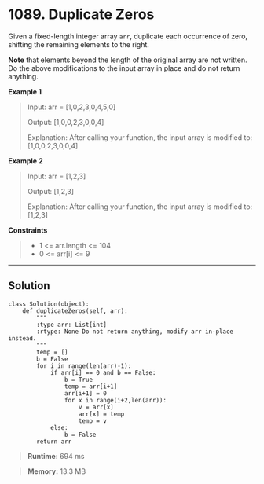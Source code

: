 # **1089. Duplicate Zeros**

Given a fixed-length integer array `arr`, duplicate each occurrence of zero, shifting the remaining elements to the right.

**Note** that elements beyond the length of the original array are not written. Do the above modifications to the input array in place and do not return anything.

**Example 1**
> Input: arr = [1,0,2,3,0,4,5,0]
> 
> Output: [1,0,0,2,3,0,0,4]
>
> Explanation: After calling your function, the input array is modified to: [1,0,0,2,3,0,0,4]

**Example 2**
> Input: arr = [1,2,3]
>
> Output: [1,2,3]
>
> Explanation: After calling your function, the input array is modified to: [1,2,3]
 
**Constraints**
>* 1 <= arr.length <= 104
>* 0 <= arr[i] <= 9

---
## **Solution**

```
class Solution(object):
    def duplicateZeros(self, arr):
        """
        :type arr: List[int]
        :rtype: None Do not return anything, modify arr in-place instead.
        """
        temp = []
        b = False
        for i in range(len(arr)-1):
            if arr[i] == 0 and b == False:
                b = True
                temp = arr[i+1]
                arr[i+1] = 0
                for x in range(i+2,len(arr)):
                    v = arr[x]
                    arr[x] = temp
                    temp = v
            else:
                b = False
        return arr                    
```

> **Runtime:** 694 ms

> **Memory:** 13.3 MB
